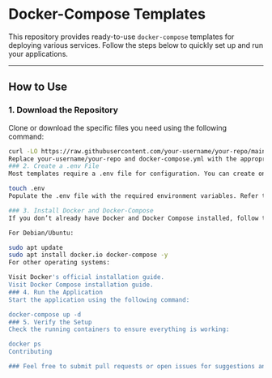 # Docker-Compose Templates

This repository provides ready-to-use `docker-compose` templates for deploying various services. Follow the steps below to quickly set up and run your applications.

---

## How to Use

### 1. Download the Repository
Clone or download the specific files you need using the following command:
```bash
curl -LO https://raw.githubusercontent.com/your-username/your-repo/main/docker-compose.yml
Replace your-username/your-repo and docker-compose.yml with the appropriate path and filename.
### 2. Create a .env File
Most templates require a .env file for configuration. You can create one with the following command:

touch .env
Populate the .env file with the required environment variables. Refer to the example.env file in this repository for guidance.

### 3. Install Docker and Docker-Compose
If you don’t already have Docker and Docker Compose installed, follow these steps:

For Debian/Ubuntu:

sudo apt update
sudo apt install docker.io docker-compose -y
For other operating systems:

Visit Docker's official installation guide.
Visit Docker Compose installation guide.
### 4. Run the Application
Start the application using the following command:

docker-compose up -d
### 5. Verify the Setup
Check the running containers to ensure everything is working:

docker ps
Contributing

### Feel free to submit pull requests or open issues for suggestions and improvements.
